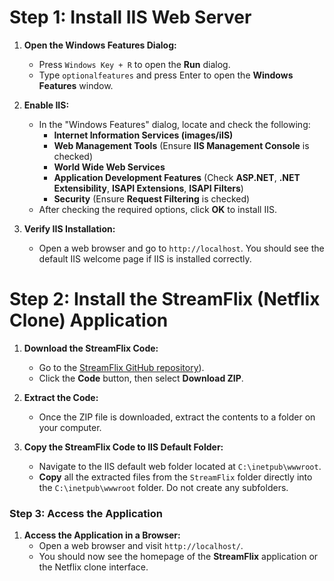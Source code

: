 # Step 1: Install IIS Web Server

1. **Open the Windows Features Dialog:**

   - Press `Windows Key + R` to open the **Run** dialog.
   - Type `optionalfeatures` and press Enter to open the **Windows Features** window.

2. **Enable IIS:**

   - In the "Windows Features" dialog, locate and check the following:
     - **Internet Information Services (images/iIS)**
     - **Web Management Tools** (Ensure **IIS Management Console** is checked)
     - **World Wide Web Services**
     - **Application Development Features** (Check **ASP.NET**, **.NET Extensibility**, **ISAPI Extensions**, **ISAPI Filters**)
     - **Security** (Ensure **Request Filtering** is checked)
   - After checking the required options, click **OK** to install IIS.

3. **Verify IIS Installation:**

   - Open a web browser and go to `http://localhost`. You should see the default IIS welcome page if IIS is installed correctly.
# Step 2: Install the StreamFlix (Netflix Clone) Application

1. **Download the StreamFlix Code:**

   - Go to the [StreamFlix GitHub repository](https://github.com/CloudTechHacks/StreamFlix.git)).
   - Click the **Code** button, then select **Download ZIP**.
2. **Extract the Code:**

   - Once the ZIP file is downloaded, extract the contents to a folder on your computer.
3. **Copy the StreamFlix Code to IIS Default Folder:**
   - Navigate to the IIS default web folder located at `C:\inetpub\wwwroot`.
   - **Copy** all the extracted files from the `StreamFlix` folder directly into the `C:\inetpub\wwwroot` folder. Do not create any subfolders.

### Step 3: Access the Application

1. **Access the Application in a Browser:**
   - Open a web browser and visit `http://localhost/`.
   - You should now see the homepage of the **StreamFlix** application or the Netflix clone interface.
